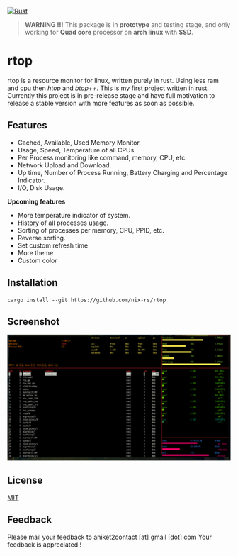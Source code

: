 [![Rust](https://github.com/nix-rs/rtop/actions/workflows/rust.yml/badge.svg)](https://github.com/nix-rs/rtop/actions/workflows/rust.yml)


> **WARNING !!!** This package is in **prototype** and testing stage, and only working for
> **Quad core** processor on **arch linux** with **SSD**.

# rtop
rtop is a resource monitor for linux, written purely in rust. Using less ram and cpu then *htop* and *btop++*.  This is my first project written in rust. Currently this project is in pre-release stage and have full motivation to release a stable version with more features as soon as possible.

## Features

 - Cached, Available, Used Memory Monitor.
 - Usage, Speed, Temperature of all CPUs.
 - Per Process monitoring like command, memory, CPU, etc.
 - Network Upload and Download.
 - Up time, Number of Process Running, Battery Charging and Percentage Indicator.
 - I/O, Disk Usage.

**Upcoming features**
 - More temperature indicator of system.
 -  History of all processes usage.
 - Sorting of processes per memory, CPU, PPID, etc.
 - Reverse sorting.
 - Set custom refresh time
 - More theme
 - Custom color

## Installation

    cargo install --git https://github.com/nix-rs/rtop

## Screenshot
![Screenshots](/assets/ss.png)

## License
 [MIT](https://github.com/nix-rs/rtop/blob/main/LICENSE)
 
## Feedback
Please mail your feedback to aniket2contact [at] gmail [dot] com
Your feedback is appreciated !
